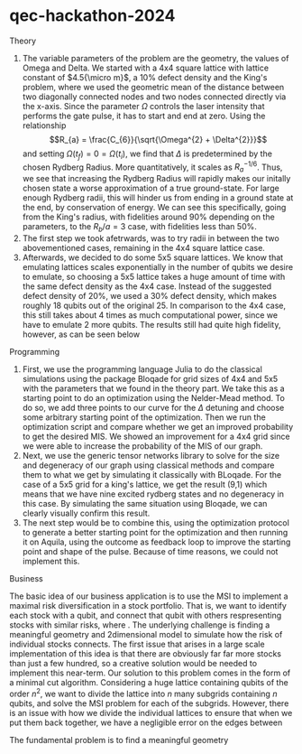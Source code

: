 # qec-hackathon-2024

Theory

1. The variable parameters of the problem are the geometry, the values of Omega and Delta. We started with a 4x4 square lattice with lattice constant of $4.5{\micro m}$, a 10% defect density and the King's problem, where we used the geometric mean of the distance between two diagonally connected nodes and two nodes connected directly via the x-axis. Since the parameter $\Omega$ controls the laser intensity that performs the gate pulse, it has to start and end at zero. Using the relationship $$R_{a} = \frac{C_{6}}{\sqrt{\Omega^{2} + \Delta^{2}}}$$ and setting $\Omega(t_{f}) = 0 = \Omega(t_{i})$, we find that $\Delta$ is predetermined by the chosen Rydberg Radius. More quantitatively, it scales as $R_{a}^{-1/6}$. Thus, we see that increasing the Rydberg Radius will rapidly makes our initally chosen state a worse approximation of a true ground-state. For large enough Rydberg radii, this will hinder us from ending in a ground state at the end, by conservation of energy. We can see this specifically, going from the King's radius, with fidelities around 90% depending on the parameters, to the $R_{b}/a = 3$ case, with fidelities less than 50%.
2. The first step we took afetrwards, was to try radii in between the two abovementioned cases, remaining in the 4x4 square lattice case.
3. Afterwards, we decided to do some 5x5 square lattices. We know that emulating lattices scales exponentially in the number of qubits we desire to emulate, so choosing a 5x5 lattice takes a huge amount of time with the same defect density as the 4x4 case. Instead of the suggested defect density of 20%, we used a 30% defect density, which makes roughly 18 qubits out of the original 25. In comparison to the 4x4 case, this still takes about 4 times as much computational power, since we have to emulate 2 more qubits. The results still had quite high fidelity, however, as can be seen below 

Programming

1. First, we use the programming language Julia to do the classical simulations using the package Bloqade for grid sizes of 4x4 and 5x5 with the parameters that we found in the theory part. We take this as a starting point to do an optimization using the Nelder-Mead method. To do so, we add three points to our curve for the $\Delta$ detuning and choose some arbitrary starting point of the optimization. Then we run the optimization script and compare whether we get an improved probability to get the desired MIS. We showed an improvement for a 4x4 grid since we were able to increase the probability of the MIS of our graph.
2. Next, we use the generic tensor networks library to solve for the size and degeneracy of our graph using classical methods and compare them to what we get by simulating it classically with BLoqade. For the case of a 5x5 grid for a king's lattice, we get the result (9,1) which means that we have nine excited rydberg states and no degeneracy in this case. By simulating the same situation using Bloqade, we can clearly visually confirm this result.
3. The next step would be to combine this, using the optimization protocol to generate a better starting point for the optimization and then running it on Aquila, using the outcome as feedback loop to improve the starting point and shape of the pulse. Because of time reasons, we could not implement this.

Business

The basic idea of our business application is to use the MSI to implement a maximal risk diversification in a stock portfolio. That is, we want to identify each stock with a qubit, and connect that qubit with others respresenting stocks with similar risks, where . The underlying challenge is finding a meaningful geometry and 2dimensional model to simulate how the risk of individual stocks connects. 
The first issue that arises in a large scale implementation of this idea is that there are obviously far far more stocks than just a few hundred, so a creative solution would be needed to implement this near-term. 
Our solution to this problem comes in the form of a minimal cut algorithm. Considering a huge lattice containing qubits of the order $n^{2}$, we want to divide the lattice into $n$ many subgrids containing $n$ qubits, and solve the MSI problem for each of the subgrids. However, there is an issue with how we divide the individual lattices to ensure that when we put them back together, we have a negligible error on the edges between

The fundamental problem is to find a meaningful geometry 
 
